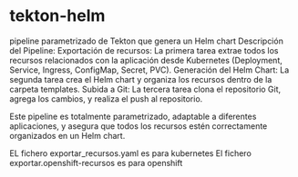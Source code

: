 # tekton-helm
pipeline parametrizado de Tekton que genera un Helm chart 
Descripción del Pipeline:
Exportación de recursos: La primera tarea extrae todos los recursos relacionados con la aplicación desde Kubernetes (Deployment, Service, Ingress, ConfigMap, Secret, PVC).
Generación del Helm Chart: La segunda tarea crea el Helm chart y organiza los recursos dentro de la carpeta templates.
Subida a Git: La tercera tarea clona el repositorio Git, agrega los cambios, y realiza el push al repositorio.

Este pipeline es totalmente parametrizado, adaptable a diferentes aplicaciones, y asegura que todos los recursos estén correctamente organizados en un Helm chart.

EL fichero exportar_recursos.yaml es para kubernetes
El fichero exportar.openshift-recursos es para openshift 
